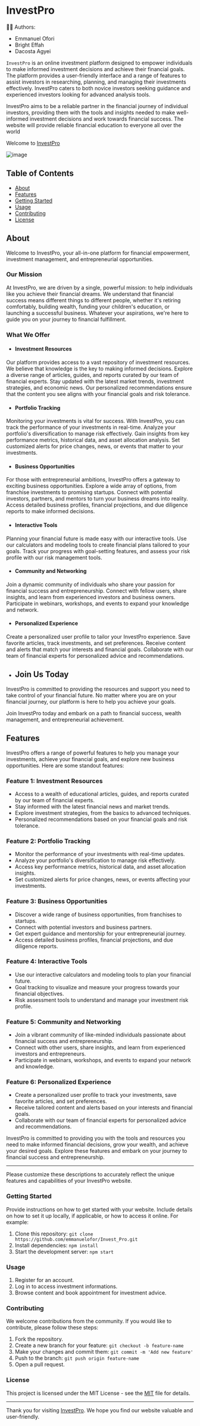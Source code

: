 # InvestPro

👩‍💻 Authors:
- Emmanuel Ofori
- Bright Effah
- Dacosta Agyei

`InvestPro` is an online investment platform designed to empower individuals to make informed investment decisions and achieve their financial goals. The platform provides a user-friendly interface and a range of features to assist investors in researching, planning, and managing their investments effectively. InvestPro caters to both novice investors seeking guidance and experienced investors looking for advanced analysis tools.

InvestPro aims to be a reliable partner in the financial journey of individual investors, providing them with the tools and insights needed to make well-informed investment decisions and work towards financial success. The website will provide reliable financial education to everyone all over the world

Welcome to [InvestPro](https://investpro.onrender.com/#)

![image](https://github.com/emmanuelofor/Invest_Pro/assets/99838742/ba21a5a2-d25a-4e89-93a0-20551e6eb98e)

## Table of Contents

- [About](#about)
- [Features](#features)
- [Getting Started](#getting-started)
- [Usage](#usage)
- [Contributing](#contributing)
- [License](#license)

## About

Welcome to InvestPro, your all-in-one platform for financial empowerment, investment management, and entrepreneurial opportunities.

### Our Mission

At InvestPro, we are driven by a single, powerful mission: to help individuals like you achieve their financial dreams. We understand that financial success means different things to different people, whether it's retiring comfortably, building wealth, funding your children's education, or launching a successful business. Whatever your aspirations, we're here to guide you on your journey to financial fulfillment.

### What We Offer

- #### Investment Resources

Our platform provides access to a vast repository of investment resources. We believe that knowledge is the key to making informed decisions. Explore a diverse range of articles, guides, and reports curated by our team of financial experts. Stay updated with the latest market trends, investment strategies, and economic news. Our personalized recommendations ensure that the content you see aligns with your financial goals and risk tolerance.

- #### Portfolio Tracking

Monitoring your investments is vital for success. With InvestPro, you can track the performance of your investments in real-time. Analyze your portfolio's diversification to manage risk effectively. Gain insights from key performance metrics, historical data, and asset allocation analysis. Set customized alerts for price changes, news, or events that matter to your investments.

- #### Business Opportunities

For those with entrepreneurial ambitions, InvestPro offers a gateway to exciting business opportunities. Explore a wide array of options, from franchise investments to promising startups. Connect with potential investors, partners, and mentors to turn your business dreams into reality. Access detailed business profiles, financial projections, and due diligence reports to make informed decisions.

- #### Interactive Tools

Planning your financial future is made easy with our interactive tools. Use our calculators and modeling tools to create financial plans tailored to your goals. Track your progress with goal-setting features, and assess your risk profile with our risk management tools.

- #### Community and Networking

Join a dynamic community of individuals who share your passion for financial success and entrepreneurship. Connect with fellow users, share insights, and learn from experienced investors and business owners. Participate in webinars, workshops, and events to expand your knowledge and network.

- #### Personalized Experience

Create a personalized user profile to tailor your InvestPro experience. Save favorite articles, track investments, and set preferences. Receive content and alerts that match your interests and financial goals. Collaborate with our team of financial experts for personalized advice and recommendations.

- ## Join Us Today

InvestPro is committed to providing the resources and support you need to take control of your financial future. No matter where you are on your financial journey, our platform is here to help you achieve your goals.

Join InvestPro today and embark on a path to financial success, wealth management, and entrepreneurial achievement.

## Features

InvestPro offers a range of powerful features to help you manage your investments, achieve your financial goals, and explore new business opportunities. Here are some standout features:

### Feature 1: Investment Resources

- Access to a wealth of educational articles, guides, and reports curated by our team of financial experts.
- Stay informed with the latest financial news and market trends.
- Explore investment strategies, from the basics to advanced techniques.
- Personalized recommendations based on your financial goals and risk tolerance.

### Feature 2: Portfolio Tracking

- Monitor the performance of your investments with real-time updates.
- Analyze your portfolio's diversification to manage risk effectively.
- Access key performance metrics, historical data, and asset allocation insights.
- Set customized alerts for price changes, news, or events affecting your investments.

### Feature 3: Business Opportunities

- Discover a wide range of business opportunities, from franchises to startups.
- Connect with potential investors and business partners.
- Get expert guidance and mentorship for your entrepreneurial journey.
- Access detailed business profiles, financial projections, and due diligence reports.

### Feature 4: Interactive Tools

- Use our interactive calculators and modeling tools to plan your financial future.
- Goal tracking to visualize and measure your progress towards your financial objectives.
- Risk assessment tools to understand and manage your investment risk profile.

### Feature 5: Community and Networking

- Join a vibrant community of like-minded individuals passionate about financial success and entrepreneurship.
- Connect with other users, share insights, and learn from experienced investors and entrepreneurs.
- Participate in webinars, workshops, and events to expand your network and knowledge.

### Feature 6: Personalized Experience

- Create a personalized user profile to track your investments, save favorite articles, and set preferences.
- Receive tailored content and alerts based on your interests and financial goals.
- Collaborate with our team of financial experts for personalized advice and recommendations.

InvestPro is committed to providing you with the tools and resources you need to make informed financial decisions, grow your wealth, and achieve your desired goals. Explore these features and embark on your journey to financial success and entrepreneurship.

---
Please customize these descriptions to accurately reflect the unique features and capabilities of your InvestPro website.


### Getting Started

Provide instructions on how to get started with your website. Include details on how to set it up locally, if applicable, or how to access it online. For example:

1. Clone this repository: `git clone https://github.com/emmanuelofor/Invest_Pro.git`
2. Install dependencies: `npm install`
3. Start the development server: `npm start`

### Usage

1. Register for an account.
2. Log in to access investment informations.
3. Browse content and book appointment for investment advice.

### Contributing

We welcome contributions from the community. If you would like to contribute, please follow these steps:

1. Fork the repository.
2. Create a new branch for your feature: `git checkout -b feature-name`
3. Make your changes and commit them: `git commit -m 'Add new feature'`
4. Push to the branch: `git push origin feature-name`
5. Open a pull request.

### License

This project is licensed under the MIT License - see the [MIT](LICENSE) file for details.

---

Thank you for visiting [InvestPro](https://investpro.onrender.com/#). We hope you find our website valuable and user-friendly. 